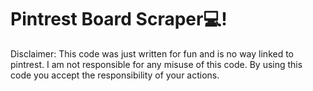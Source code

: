 # Pintrest Board Scraper💻!
Disclaimer: This code was just written for fun and is no way linked to pintrest. I am not responsible for any misuse of this code. By using this code you accept the responsibility of your actions.
